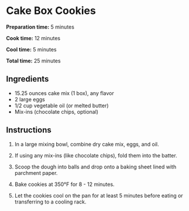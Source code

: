 # Cake Box Cookies 

**Preparation time:** 5 minutes

**Cook time:** 12 minutes

**Cool time:** 5 minutes

**Total time:** 25 minutes

## Ingredients

- 15.25 ounces cake mix (1 box), any flavor
- 2 large eggs
- 1/2 cup vegetable oil (or melted butter)
- Mix-ins (chocolate chips, optional)

## Instructions 

1. In a large mixing bowl, combine dry cake mix, eggs, and oil.

2. If using any mix-ins (like chocolate chips), fold them into the batter.

3. Scoop the dough into balls and drop onto a baking sheet lined with parchment paper.

4. Bake cookies at 350°F for 8 - 12 minutes.

5. Let the cookies cool on the pan for at least 5 minutes before eating or transferring to a cooling rack.
